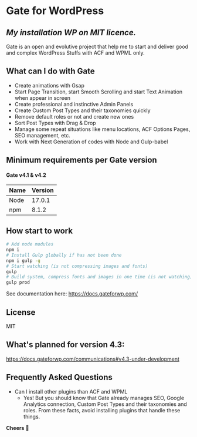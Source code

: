 # Gate for WordPress
## _My installation WP on MIT licence._

Gate is an open and evolutive project that help me to start and deliver good and complex WordPress Stuffs with ACF and WPML only.

## What can I do with Gate
- Create animations with Gsap
- Start Page Transition, start Smooth Scrolling and start Text Animation when appear in screen
- Create professional and instinctive Admin Panels
- Create Custom Post Types and their taxonomies quickly
- Remove default roles or not and create new ones
- Sort Post Types with Drag & Drop
- Manage some repeat situations like menu locations, ACF Options Pages, SEO management, etc.
- Work with Next Generation of codes with Node and Gulp-babel


## Minimum requirements per Gate version
#### Gate v4.1 & v4.2
| Name | Version |
| ------ | ------ |
| Node | 17.0.1 |
| npm | 8.1.2 |

## How start to work
```sh
# Add node modules
npm i
# Install Gulp globally if has not been done
npm i gulp -g
# Start watching (is not compressing images and fonts)
gulp
# Build system, compress fonts and images in one time (is not watching)
gulp prod
```
See documentation here: https://docs.gateforwp.com/

## License
MIT

## What's planned for version 4.3:
https://docs.gateforwp.com/communications#v4.3-under-development

## Frequently Asked Questions
- Can I install other plugins than ACF and WPML
  - Yes! But you should know that Gate already manages SEO, Google Analytics connection, Custom Post Types and their taxonomies and roles. From these facts, avoid installing plugins that handle these things.


**Cheers** 🍻
